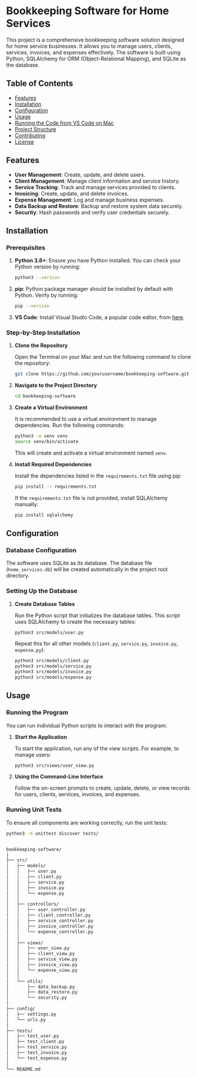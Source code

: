 # Bookkeeping Software for Home Services

This project is a comprehensive bookkeeping software solution designed for home service businesses. It allows you to manage users, clients, services, invoices, and expenses effectively. The software is built using Python, SQLAlchemy for ORM (Object-Relational Mapping), and SQLite as the database.

## Table of Contents

- [Features](#features)
- [Installation](#installation)
- [Configuration](#configuration)
- [Usage](#usage)
- [Running the Code from VS Code on Mac](#running-the-code-from-vs-code-on-mac)
- [Project Structure](#project-structure)
- [Contributing](#contributing)
- [License](#license)

## Features

- **User Management**: Create, update, and delete users.
- **Client Management**: Manage client information and service history.
- **Service Tracking**: Track and manage services provided to clients.
- **Invoicing**: Create, update, and delete invoices.
- **Expense Management**: Log and manage business expenses.
- **Data Backup and Restore**: Backup and restore system data securely.
- **Security**: Hash passwords and verify user credentials securely.

## Installation

### Prerequisites

1. **Python 3.8+**: Ensure you have Python installed. You can check your Python version by running:

    ```bash
    python3 --version
    ```

2. **pip**: Python package manager should be installed by default with Python. Verify by running:

    ```bash
    pip --version
    ```

3. **VS Code**: Install Visual Studio Code, a popular code editor, from [here](https://code.visualstudio.com/).

### Step-by-Step Installation

1. **Clone the Repository**

    Open the Terminal on your Mac and run the following command to clone the repository:

    ```bash
    git clone https://github.com/yourusername/bookkeeping-software.git
    ```

2. **Navigate to the Project Directory**

    ```bash
    cd bookkeeping-software
    ```

3. **Create a Virtual Environment**

    It is recommended to use a virtual environment to manage dependencies. Run the following commands:

    ```bash
    python3 -m venv venv
    source venv/bin/activate
    ```

    This will create and activate a virtual environment named `venv`.

4. **Install Required Dependencies**

    Install the dependencies listed in the `requirements.txt` file using pip:

    ```bash
    pip install -r requirements.txt
    ```

    If the `requirements.txt` file is not provided, install SQLAlchemy manually:

    ```bash
    pip install sqlalchemy
    ```

## Configuration

### Database Configuration

The software uses SQLite as its database. The database file (`home_services.db`) will be created automatically in the project root directory.

### Setting Up the Database

1. **Create Database Tables**

    Run the Python script that initializes the database tables. This script uses SQLAlchemy to create the necessary tables:

    ```bash
    python3 src/models/user.py
    ```

    Repeat this for all other models (`client.py`, `service.py`, `invoice.py`, `expense.py`):

    ```bash
    python3 src/models/client.py
    python3 src/models/service.py
    python3 src/models/invoice.py
    python3 src/models/expense.py
    ```

## Usage

### Running the Program

You can run individual Python scripts to interact with the program:

1. **Start the Application**

    To start the application, run any of the view scripts. For example, to manage users:

    ```bash
    python3 src/views/user_view.py
    ```

2. **Using the Command-Line Interface**

    Follow the on-screen prompts to create, update, delete, or view records for users, clients, services, invoices, and expenses.

### Running Unit Tests

To ensure all components are working correctly, run the unit tests:

```bash
python3 -m unittest discover tests/


bookkeeping-software/
│
├── src/
│   ├── models/
│   │   ├── user.py
│   │   ├── client.py
│   │   ├── service.py
│   │   ├── invoice.py
│   │   └── expense.py
│   │
│   ├── controllers/
│   │   ├── user_controller.py
│   │   ├── client_controller.py
│   │   ├── service_controller.py
│   │   ├── invoice_controller.py
│   │   └── expense_controller.py
│   │
│   ├── views/
│   │   ├── user_view.py
│   │   ├── client_view.py
│   │   ├── service_view.py
│   │   ├── invoice_view.py
│   │   └── expense_view.py
│   │
│   └── utils/
│       ├── data_backup.py
│       ├── data_restore.py
│       └── security.py
│
├── config/
│   ├── settings.py
│   └── urls.py
│
├── tests/
│   ├── test_user.py
│   ├── test_client.py
│   ├── test_service.py
│   ├── test_invoice.py
│   └── test_expense.py
│
└── README.md
